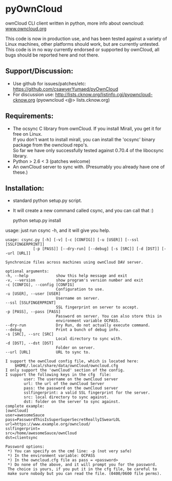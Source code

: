 pyOwnCloud
==========

ownCloud CLI client written in python, more info about owncloud: www.owncloud.org

This code is now in production use, and has been tested against a variety of Linux machines,
other platforms should work, but are currently untested. This code is in no way currently endorsed or
supported by ownCloud, all bugs should be reported here and not there.

Support/Discussion:
-------------------

* Use github for issues/patches/etc: https://github.com/csawyerYumaed/pyOwnCloud
* For discussion use: http://lists.cknow.org/listinfo.cgi/pyowncloud-cknow.org (pyowncloud <@> lists.cknow.org)

Requirements:
-------------
* The ocsync C library from ownCloud. If you install Mirall, you get it for free on Linux.  
	If you don't want to install mirall, you can install the 'ocsync' binary package from the owncloud repo's.  
        So far we have only successfully tested against 0.70.4 of the libocsync library.
* Python > 2.6 < 3 (patches welcome)
* An ownCloud server to sync with. (Presumably you already have one of these.)

Installation:
-------------
* standard python setup.py script.
* It will create a new command called csync, and you can call that :)

    python setup.py install

usage: just run csync -h, and it will give you help.

    usage: csync.py [-h] [-v] [-c [CONFIG]] [-u [USER]] [--ssl [SSLFINGERPRINT]]
                [-p [PASS]] [--dry-run] [--debug] [-s [SRC]] [-d [DST]] [--url [URL]]
    
    Synchronize files across machines using ownCloud DAV server.
    
    optional arguments:
    -h, --help            show this help message and exit
    -v, --version         show program's version number and exit
    -c [CONFIG], --config [CONFIG]
                          Configuration to use.
    -u [USER], --user [USER]
                          Username on server.
    --ssl [SSLFINGERPRINT]
                          SSL fingerprint on server to accept.
    -p [PASS], --pass [PASS]
                          Password on server. You can also store this in
                          environment variable OCPASS.
    --dry-run             Dry Run, do not actually execute command.
    --debug               Print a bunch of debug info.
    -s [SRC], --src [SRC]
                          Local directory to sync with.
    -d [DST], --dst [DST]
                          Folder on server.
    --url [URL]           URL to sync to.
    
    I support the ownCloud config file, which is located here:
        $HOME/.local/share/data/ownCloud/owncloud.cfg
    I only support the 'ownCloud' section of the config.
    I support the following keys in the cfg  file:
    	    user: The username on the ownCloud server
    	    url: the url of the ownCloud Server
    	    pass: the password on the ownCloud server
    	    sslfingerprint: a valid SSL fingerprint for the server.
    	    src: local directory to sync against.
    	    dst: folder on the server to sync against.
    complete example:
    [ownCloud]
    user=awesomeSauce
    pass=PasswordThisIsSuperSuperSecretReallyISwearLOL
    url=https://www.example.org/owncloud/
    sslfingerprint=
    src=/home/awesomeSauce/ownCloud
    dst=clientsync
    
    Password options:
     *) You can specify on the cmd line: -p (not very safe)
     *) In the environment variable: OCPASS
     *) In the owncloud.cfg file as pass = <password>
     *) Do none of the above, and it will prompt you for the password.
     The choice is yours, if you put it in the cfg file, be careful to 
     make sure nobody but you can read the file. (0400/0600 file perms).
